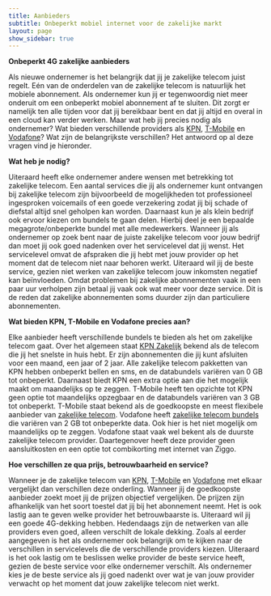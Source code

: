 ```yaml
---
title: Aanbieders
subtitle: Onbeperkt mobiel internet voor de zakelijke markt
layout: page
show_sidebar: true
---
```


**Onbeperkt 4G zakelijke aanbieders**

Als nieuwe ondernemer is het belangrijk dat jij je zakelijke telecom juist regelt. Eén van de onderdelen van de zakelijke telecom is natuurlijk het mobiele abonnement. Als ondernemer kun jij er tegenwoordig niet meer onderuit om een onbeperkt mobiel abonnement af te sluiten. Dit zorgt er namelijk ten alle tijden voor dat jij bereikbaar bent en dat jij altijd en overal in een cloud kan verder werken. Maar wat heb jij precies nodig als ondernemer? Wat bieden verschillende providers als [KPN](/kpn/), [T-Mobile](/t-mobile/) en [Vodafone](/vodafone)? Wat zijn de belangrijkste verschillen? Het antwoord op al deze vragen vind je hieronder.

**Wat heb je nodig?**

Uiteraard heeft elke ondernemer andere wensen met betrekking tot zakelijke telecom. Een aantal services die jij als ondernemer kunt ontvangen bij zakelijke telecom zijn bijvoorbeeld de mogelijkheden tot professioneel ingesproken voicemails of een goede verzekering zodat jij bij schade of diefstal altijd snel geholpen kan worden. Daarnaast kun je als klein bedrijf ook ervoor kiezen om bundels te gaan delen. Hierbij deel je een bepaalde megagrote/onbeperkte bundel met alle medewerkers. Wanneer jij als ondernemer op zoek bent naar de juiste zakelijke telecom voor jouw bedrijf dan moet jij ook goed nadenken over het servicelevel dat jij wenst. Het servicelevel omvat de afspraken die jij hebt met jouw provider op het moment dat de telecom niet naar behoren werkt. Uiteraard wil jij de beste service, gezien niet werken van zakelijke telecom jouw inkomsten negatief kan beïnvloeden. Omdat problemen bij zakelijke abonnementen vaak in een paar uur verholpen zijn betaal jij vaak ook wat meer voor deze service. Dit is de reden dat zakelijke abonnementen soms duurder zijn dan particuliere abonnementen.

**Wat bieden KPN, T-Mobile en Vodafone precies aan?**

Elke aanbieder heeft verschillende bundels te bieden als het om zakelijke telecom gaat. Over het algemeen staat [KPN Zakelijk](/kpn/) bekend als de telecom die jij het snelste in huis hebt. Er zijn abonnementen die jij kunt afsluiten voor een maand, een jaar of 2 jaar. Alle zakelijke telecom pakketten van KPN hebben onbeperkt bellen en sms, en de databundels variëren van 0 GB tot onbeperkt. Daarnaast biedt KPN een extra optie aan die het mogelijk maakt om maandelijks op te zeggen. T-Mobile heeft ten opzichte tot KPN geen optie tot maandelijks opzegbaar en de databundels variëren van 3 GB tot onbeperkt. T-Mobile staat bekend als de goedkoopste en meest flexibele aanbieder van [zakelijke telecom](/t-mobile/). Vodafone heeft [zakelijke telecom bundels](/vodafone/) die variëren van 2 GB tot onbeperkte data. Ook hier is het niet mogelijk om maandelijks op te zeggen. Vodafone staat vaak wel bekent als de duurste zakelijke telecom provider. Daartegenover heeft deze provider geen aansluitkosten en een optie tot combikorting met internet van Ziggo.

**Hoe verschillen ze qua prijs, betrouwbaarheid en service?**

Wanneer je de zakelijke telecom van [KPN](/kpn/), [T-Mobile](/t-mobile/) en [Vodafone](/vodafone/) met elkaar vergelijkt dan verschillen deze onderling. Wanneer jij de goedkoopste aanbieder zoekt moet jij de prijzen objectief vergelijken. De prijzen zijn afhankelijk van het soort toestel dat jij bij het abonnement neemt. Het is ook lastig aan te geven welke provider het betrouwbaarste is. Uiteraard wil jij een goede 4G-dekking hebben. Hedendaags zijn de netwerken van alle providers even goed, alleen verschilt de lokale dekking. Zoals al eerder aangegeven is het als ondernemer ook belangrijk om te kijken naar de verschillen in servicelevels die de verschillende providers kiezen. Uiteraard is het ook lastig om te beslissen welke provider de beste service heeft, gezien de beste service voor elke ondernemer verschilt. Als ondernemer kies je de beste service als jij goed nadenkt over wat je van jouw provider verwacht op het moment dat jouw zakelijke telecom niet werkt.
